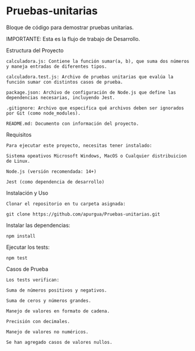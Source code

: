 # Pruebas-unitarias
Bloque de código para demostrar pruebas unitarias.

IMPORTANTE: Esta es la flujo de trabajo de Desarrollo.

Estructura del Proyecto

    calculadora.js: Contiene la función sumar(a, b), que suma dos números y maneja entradas de diferentes tipos.

    calculadora.test.js: Archivo de pruebas unitarias que evalúa la función sumar con distintos casos de prueba.

    package.json: Archivo de configuración de Node.js que define las dependencias necesarias, incluyendo Jest.

    .gitignore: Archivo que especifica qué archivos deben ser ignorados por Git (como node_modules).

    README.md: Documento con información del proyecto.

Requisitos

    Para ejecutar este proyecto, necesitas tener instalado:

    Sistema opeativos Microsoft Windows, MacOS o Cualquier distribuicion de Linux.

    Node.js (versión recomendada: 14+)

    Jest (como dependencia de desarrollo)

Instalación y Uso

    Clonar el repositorio en tu carpeta asignada:

    git clone https://github.com/apurgua/Pruebas-unitarias.git
   

Instalar las dependencias:

    npm install

Ejecutar los tests:

    npm test

Casos de Prueba

    Los tests verifican:

    Suma de números positivos y negativos.

    Suma de ceros y números grandes.

    Manejo de valores en formato de cadena.

    Precisión con decimales.

    Manejo de valores no numéricos.

    Se han agregado casos de valores nullos.
